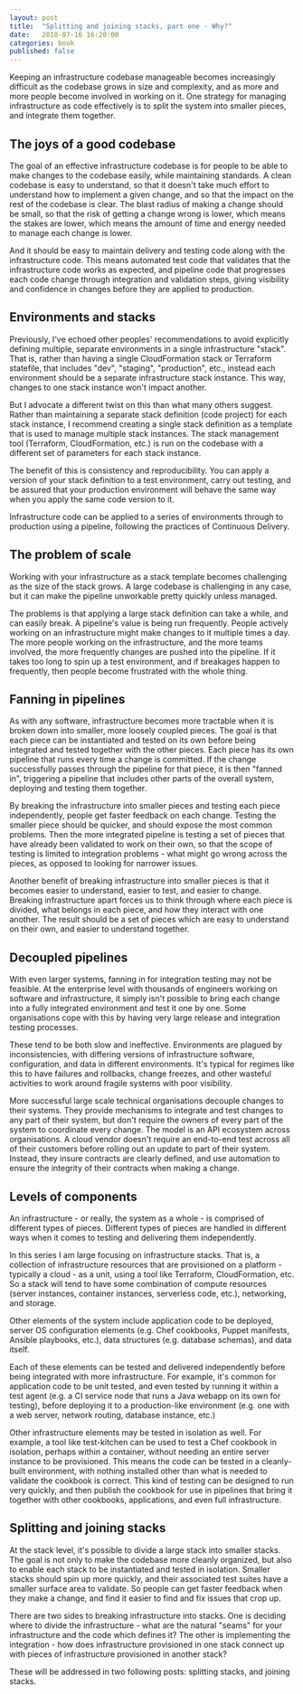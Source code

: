 ```yaml
---
layout: post
title:  "Splitting and joining stacks, part one - Why?"
date:   2018-07-16 16:20:00
categories: book
published: false
---
```


Keeping an infrastructure codebase manageable becomes increasingly difficult as the codebase grows in size and complexity, and as more and more people become involved in working on it. One strategy for managing infrastructure as code effectively is to split the system into smaller pieces, and integrate them together.

## The joys of a good codebase

The goal of an effective infrastructure codebase is for people to be able to make changes to the codebase easily, while maintaining standards. A clean codebase is easy to understand, so that it doesn't take much effort to understand how to implement a given change, and so that the impact on the rest of the codebase is clear. The blast radius of making a change should be small, so that the risk of getting a change wrong is lower, which means the stakes are lower, which means the amount of time and energy needed to manage each change is lower.

And it should be easy to maintain delivery and testing code along with the infrastructure code. This means automated test code that validates that the infrastructure code works as expected, and pipeline code that progresses each code change through integration and validation steps, giving visibility and confidence in changes before they are applied to production.

## Environments and stacks

Previously, I've echoed other peoples' recommendations to avoid explicitly defining multiple, separate environments in a single infrastructure "stack". That is, rather than having a single CloudFormation stack or Terraform statefile, that includes "dev", "staging", "production", etc., instead each environment should be a separate infrastructure stack instance. This way, changes to one stack instance won't impact another.

But I advocate a different twist on this than what many others suggest. Rather than maintaining a separate stack definition (code project) for each stack instance, I recommend creating a single stack definition as a template that is used to manage multiple stack instances. The stack management tool (Terraform, CloudFormation, etc.) is run on the codebase with a different set of parameters for each stack instance.

The benefit of this is consistency and reproducibility. You can apply a version of your stack definition to a test environment, carry out testing, and be assured that your production environment will behave the same way when you apply the same code version to it.

Infrastructure code can be applied to a series of environments through to production using a pipeline, following the practices of Continuous Delivery.


## The problem of scale

Working with your infrastructure as a stack template becomes challenging as the size of the stack grows. A large codebase is challenging in any case, but it can make the pipeline unworkable pretty quickly unless managed.

The problems is that applying a large stack definition can take a while, and can easily break. A pipeline's value is being run frequently. People actively working on an infrastructure might make changes to it multiple times a day. The more people working on the infrastructure, and the more teams involved, the more frequently changes are pushed into the pipeline. If it takes too long to spin up a test environment, and if breakages happen to frequently, then people become frustrated with the whole thing.


## Fanning in pipelines

As with any software, infrastructure becomes more tractable when it is broken down into smaller, more loosely coupled pieces. The goal is that each piece can be instantiated and tested on its own before being integrated and tested together with the other pieces. Each piece has its own pipeline that runs every time a change is committed. If the change successfully passes through the pipeline for that piece, it is then "fanned in", triggering a pipeline that includes other parts of the overall system, deploying and testing them together.

By breaking the infrastructure into smaller pieces and testing each piece independently, people get faster feedback on each change. Testing the smaller piece should be quicker, and should expose the most common problems. Then the more integrated pipeline is testing a set of pieces that have already been validated to work on their own, so that the scope of testing is limited to integration problems - what might go wrong across the pieces, as opposed to looking for narrower issues.

Another benefit of breaking infrastructure into smaller pieces is that it becomes easier to understand, easier to test, and easier to change. Breaking infrastructure apart forces us to think through where each piece is divided, what belongs in each piece, and how they interact with one another. The result should be a set of pieces which are easy to understand on their own, and easier to understand together.


## Decoupled pipelines

With even larger systems, fanning in for integration testing may not be feasible. At the enterprise level with thousands of engineers working on software and infrastructure, it simply isn't possible to bring each change into a fully integrated environment and test it one by one. Some organisations cope with this by having very large release and integration testing processes.

These tend to be both slow and ineffective. Environments are plagued by inconsistencies, with differing versions of infrastructure software, configuration, and data in different environments. It's typical for regimes like this to have failures and rollbacks, change freezes, and other wasteful activities to work around fragile systems with poor visibility.

More successful large scale technical organisations decouple changes to their systems. They provide mechanisms to integrate and test changes to any part of their system, but don't require the owners of every part of the system to coordinate every change. The model is an API ecosystem across organisations. A cloud vendor doesn't require an end-to-end test across all of their customers before rolling out an update to part of their system. Instead, they insure contracts are clearly defined, and use automation to ensure the integrity of their contracts when making a change.


## Levels of components

An infrastructure - or really, the system as a whole - is comprised of different types of pieces. Different types of pieces are handled in different ways when it comes to testing and delivering them independently.

In this series I am large focusing on infrastructure stacks. That is, a collection of infrastructure resources that are provisioned on a platform - typically a cloud - as a unit, using a tool like Terraform, CloudFormation, etc. So a stack will tend to have some combination of compute resources (server instances, container instances, serverless code, etc.), networking, and storage.

Other elements of the system include application code to be deployed, server OS configuration elements (e.g. Chef cookbooks, Puppet manifests, Ansible playbooks, etc.), data structures (e.g. database schemas), and data itself.

Each of these elements can be tested and delivered independently before being integrated with more infrastructure. For example, it's common for application code to be unit tested, and even tested by running it within a test agent (e.g. a CI service node that runs a Java webapp on its own for testing), before deploying it to a production-like environment (e.g. one with a web server, network routing, database instance, etc.)

Other infrastructure elements may be tested in isolation as well. For example, a tool like test-kitchen can be used to test a Chef cookbook in isolation, perhaps within a container, without needing an entire server instance to be provisioned. This means the code can be tested in a cleanly-built environment, with nothing installed other than what is needed to validate the cookbook is correct. This kind of testing can be designed to run very quickly, and then publish the cookbook for use in pipelines that bring it together with other cookbooks, applications, and even full infrastructure.


## Splitting and joining stacks

At the stack level, it's possible to divide a large stack into smaller stacks. The goal is not only to make the codebase more cleanly organized, but also to enable each stack to be instantiated and tested in isolation. Smaller stacks should spin up more quickly, and their associated test suites have a smaller surface area to validate. So people can get faster feedback when they make a change, and find it easier to find and fix issues that crop up.

There are two sides to breaking infrastructure into stacks. One is deciding where to divide the infrastructure - what are the natural "seams" for your infrastructure and the code which defines it? The other is implementing the integration - how does infrastructure provisioned in one stack connect up with pieces of infrastructure provisioned in another stack?

These will be addressed in two following posts: splitting stacks, and joining stacks.


